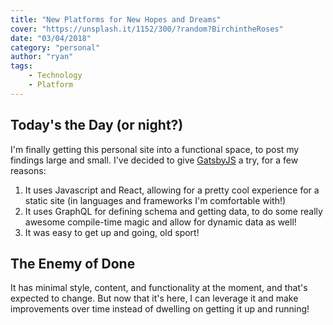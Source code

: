 ```yaml
---
title: "New Platforms for New Hopes and Dreams"
cover: "https://unsplash.it/1152/300/?random?BirchintheRoses"
date: "03/04/2018"
category: "personal"
author: "ryan"
tags:
    - Technology
    - Platform
---
```


## Today's the Day (or night?)

I'm finally getting this personal site into a functional space, to post my findings large and small. I've decided to give [GatsbyJS](https://www.gatsbyjs.org/) a try, for a few reasons:

1. It uses Javascript and React, allowing for a pretty cool experience for a static site (in languages and frameworks I'm comfortable with!)
2. It uses GraphQL for defining schema and getting data, to do some really awesome compile-time magic and allow for dynamic data as well!
3. It was easy to get up and going, old sport!

## The Enemy of Done

It has minimal style, content, and functionality at the moment, and that's expected to change. But now that it's here, I can leverage it and make improvements over time instead of dwelling on getting it up and running!
